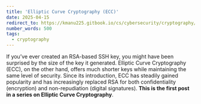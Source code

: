```yaml
---
title: 'Elliptic Curve Cryptography (ECC)'
date: 2025-04-15
redirect_to: https://kmanu225.gitbook.io/cs/cybersecurity/cryptography/elliptic-curve-cryptography/part-1-what-are-elliptic-curves
number_words: 500
tags:
  - cryptography
---
```

If you’ve ever created an RSA-based SSH key, you might have been surprised by the size of the key it generated. Elliptic Curve Cryptography (ECC), on the other hand, offers much shorter keys while maintaining the same level of security. Since its introduction, ECC has steadily gained popularity and has increasingly replaced RSA for both confidentiality (encryption) and non-repudiation (digital signatures). 
**This is the first post in a series on Elliptic Curve Cryptography**.

